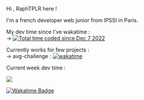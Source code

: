 Hi , RaphTPLR here ! 

I'm a french developer web junior from IPSSI in Paris.

My dev time since I've wakatime :  
  -> <a href="https://wakatime.com/@6bacae47-04b0-45e9-9329-f65b71d15ddc"><img src="https://wakatime.com/badge/user/6bacae47-04b0-45e9-9329-f65b71d15ddc.svg" alt="Total time coded since Dec 7 2022" /></a>

Currently works for few projects :    
  -> avg-challenge : [![wakatime](https://wakatime.com/badge/user/6bacae47-04b0-45e9-9329-f65b71d15ddc/project/a7e9e1a6-0e3f-47b1-acde-9a4af7bec4c4.svg)](https://wakatime.com/badge/user/6bacae47-04b0-45e9-9329-f65b71d15ddc/project/a7e9e1a6-0e3f-47b1-acde-9a4af7bec4c4)


Current week dev time :  

<a href="https://wakatime.com"><img src="https://wakatime.com/share/@RaphTPLR/65d7e23e-c156-435e-b9e3-0759903e0cb6.png" /></a>

<a href="https://wakatime.com/badge/projectId" style="filter: hue-rotate(120deg);">
    <img src="https://wakatime.com/badge/projectId.svg" alt="Wakatime Badge">
</a>
